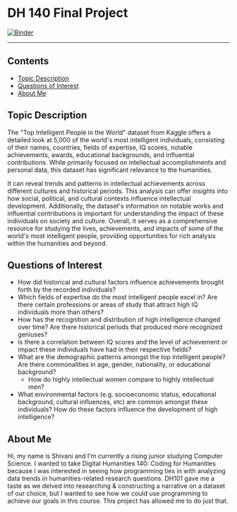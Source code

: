 # DH 140 Final Project

[![Binder](https://mybinder.org/badge_logo.svg)](https://mybinder.org/v2/gh/shivanibhk/DH-140-SU24/main)

---

## Contents

- [Topic Description](#topic-description)
- [Questions of Interest](#questions-of-interest)
- [About Me](#about-me)

## Topic Description
The "Top Intelligent People in the World" dataset from Kaggle offers a detailed look at 5,000 of the world's most intelligent individuals, consisting of their names, countries, fields of expertise, IQ scores, notable achievements, awards, educational backgrounds, and influential contributions. While primarily focused on intellectual accomplishments and personal data, this dataset has significant relevance to the humanities. 

It can reveal trends and patterns in intellectual achievements across different cultures and historical periods. This analysis can offer insights into how social, political, and cultural contexts influence intellectual development. Additionally, the dataset's information on notable works and influential contributions is important for understanding the impact of these individuals on society and culture. Overall, it serves as a comprehensive resource for studying the lives, achievements, and impacts of some of the world's most intelligent people, providing opportunities for rich analysis within the humanities and beyond.

## Questions of Interest
- How did historical and cultural factors influence achievements brought forth by the recorded individuals?
- Which fields of expertise do the most intelligent people excel in? Are there certain professions or areas of study that attract high IQ individuals more than others?
- How has the recognition and distribution of high intelligence changed over time? Are there historical periods that produced more recognized geniuses?
- Is there a correlation between IQ scores and the level of achievement or impact these individuals have had in their respective fields?
- What are the demographic patterns amongst the top intelligent people? Are there commonalities in age, gender, nationality, or educational background?
   - How do highly intellectual women compare to highly intellectual men?
- What environmental factors (e.g. socioeconomic status, educational background, cultural influences, etc) are common amongst these individuals? How do these factors influence the development of high intelligence?

## About Me

Hi, my name is Shivani and I'm currently a rising junior studying Computer Science. I wanted to take Digital Humanities 140: Coding for Humanities because I was interested in seeing how programming ties in with analyzing data trends in humanities-related research questions. DH101 gave me a taste as we delved into researching & constructing a narrative on a dataset of our choice, but I wanted to see how we could use programming to achieve our goals in this course. This project has allowed me to do just that.